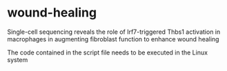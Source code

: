 # wound-healing
Single-cell sequencing reveals the role of Irf7-triggered Thbs1 activation in macrophages in augmenting fibroblast function to enhance wound healing

The code contained in the script file needs to be executed in the Linux system
